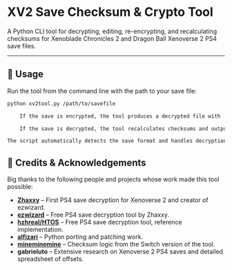 # XV2 Save Checksum & Crypto Tool

A Python CLI tool for decrypting, editing, re-encrypting, and recalculating checksums for Xenoblade Chronicles 2 and Dragon Ball Xenoverse 2 PS4 save files.

---

## 🚀 Usage

Run the tool from the command line with the path to your save file:

```bash
python xv2tool.py /path/to/savefile

    If the save is encrypted, the tool produces a decrypted file with .dec extension.

    If the save is decrypted, the tool recalculates checksums and outputs an encrypted file with .enc extension.

The script automatically detects the save format and handles decryption or encryption accordingly.
```

## 📜 Credits & Acknowledgements

Big thanks to the following people and projects whose work made this tool possible:

- **[Zhaxxy](https://github.com/Zhaxxy/xenoverse2_ps4_decrypt)** – First PS4 save decryption for Xenoverse 2 and creator of ezwizard.  
- **[ezwizard](https://github.com/Zhaxxy/eZwizard3-bot)** – Free PS4 save decryption tool by Zhaxxy.  
- **[hzhreal/HTOS](https://github.com/hzhreal/HTOS)** – Free PS4 save decryption tool, reference implementation.  
- **[alfizari](https://github.com/alfizari)** – Python porting and patching work.  
- **[mineminemine](https://github.com/mineminemine)** – Checksum logic from the Switch version of the tool.  
- **gabrieluto** – Extensive research on Xenoverse 2 PS4 saves and detailed spreadsheet of offsets.



